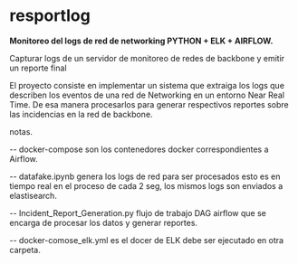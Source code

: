 # resportlog

**Monitoreo del logs de red de networking PYTHON + ELK + AIRFLOW.**

Capturar logs de un servidor de monitoreo de redes de backbone y emitir un reporte final


El proyecto consiste en implementar un sistema que extraiga los logs que describen los eventos de una red de Networking en un entorno Near Real Time. De esa manera procesarlos para generar respectivos reportes sobre las incidencias en la red de backbone.

notas.

-- docker-compose son los contenedores docker correspondientes a Airflow.

-- datafake.ipynb genera los logs de red para ser procesados esto es en tiempo real en el proceso de cada 2 seg, los mismos logs son enviados a elastisearch.

-- Incident_Report_Generation.py flujo de trabajo DAG airflow que se encarga de procesar los datos y generar reportes.

-- docker-comose_elk.yml es el docer de ELK debe ser ejecutado en otra carpeta.
